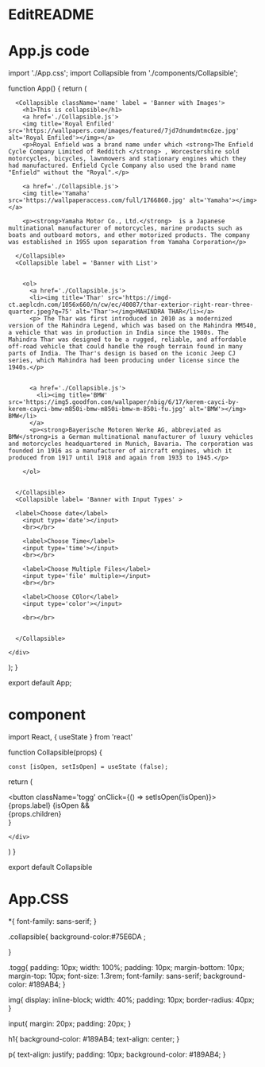 # EditREADME

# App.js code

import './App.css';
import Collapsible from './components/Collapsible';


function App() {
  return (
    <div className="App">

      <Collapsible className='name' label = 'Banner with Images'>
        <h1>This is collapsible</h1>
        <a href='./Collapsible.js'> 
        <img title='Royal Enfiled' src='https://wallpapers.com/images/featured/7jd7dnumdmtmc6ze.jpg' alt='Royal Enfiled'></img></a>
        <p>Royal Enfield was a brand name under which <strong>The Enfield Cycle Company Limited of Redditch </strong> , Worcestershire sold motorcycles, bicycles, lawnmowers and stationary engines which they had manufactured. Enfield Cycle Company also used the brand name "Enfield" without the "Royal".</p>

        <a href='./Collapsible.js'> 
        <img title='Yamaha' src='https://wallpaperaccess.com/full/1766860.jpg' alt='Yamaha'></img></a>

        <p><strong>Yamaha Motor Co., Ltd.</strong>  is a Japanese multinational manufacturer of motorcycles, marine products such as boats and outboard motors, and other motorized products. The company was established in 1955 upon separation from Yamaha Corporation</p>
        
      </Collapsible>
      <Collapsible label = 'Banner with List'>

      
        <ol>
          <a href='./Collapsible.js'>
          <li><img title='Thar' src='https://imgd-ct.aeplcdn.com/1056x660/n/cw/ec/40087/thar-exterior-right-rear-three-quarter.jpeg?q=75' alt='Thar'></img>MAHINDRA THAR</li></a>
          <p> The Thar was first introduced in 2010 as a modernized version of the Mahindra Legend, which was based on the Mahindra MM540, a vehicle that was in production in India since the 1980s. The Mahindra Thar was designed to be a rugged, reliable, and affordable off-road vehicle that could handle the rough terrain found in many parts of India. The Thar's design is based on the iconic Jeep CJ series, which Mahindra had been producing under license since the 1940s.</p>


          <a href='./Collapsible.js'>
            <li><img title='BMW' src='https://img5.goodfon.com/wallpaper/nbig/6/17/kerem-cayci-by-kerem-cayci-bmw-m850i-bmw-m850i-bmw-m-850i-fu.jpg' alt='BMW'></img> BMW</li>
          </a>
          <p><strong>Bayerische Motoren Werke AG, abbreviated as BMW</strong>is a German multinational manufacturer of luxury vehicles and motorcycles headquartered in Munich, Bavaria. The corporation was founded in 1916 as a manufacturer of aircraft engines, which it produced from 1917 until 1918 and again from 1933 to 1945.</p>

        </ol> 


      </Collapsible>
      <Collapsible label= 'Banner with Input Types' >

      <label>Choose date</label>
        <input type='date'></input>
        <br></br>

        <label>Choose Time</label>
        <input type='time'></input>
        <br></br>

        <label>Choose Multiple Files</label>
        <input type='file' multiple></input>
        <br></br>

        <label>Choose COlor</label>
        <input type='color'></input>
        
        <br></br>

        
      </Collapsible>
   
    </div>
  );
}

export default App;




# component

import React, { useState } from 'react'

function Collapsible(props) {

    const [isOpen, setIsOpen] = useState (false);

  return (
    <div className='collapsible'>
        <button className='togg' onClick={() => setIsOpen(!isOpen)}>
            {props.label} 
        </button>
        {isOpen && <div className='content'>{props.children}</div> } 

    </div>
  )
}

export default Collapsible

# App.CSS



*{
  font-family: sans-serif;
}

.collapsible{
  background-color:#75E6DA ;
  
}

.togg{
  padding: 10px;
  width: 100%;
  padding: 10px;
  margin-bottom: 10px;
  margin-top: 10px;
   font-size: 1.3rem;
  font-family: sans-serif;
  background-color: #189AB4;
}

img{
  display: inline-block;
  width: 40%;
  padding: 10px;
  border-radius: 40px;
}

input{
  margin: 20px;
  padding: 20px;
}


h1{
  background-color: #189AB4;
  text-align: center;
}

p{
  text-align: justify;
  padding: 10px;
  background-color: #189AB4;
}
